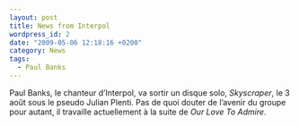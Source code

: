 ```yaml
---
layout: post
title: News from Interpol
wordpress_id: 2
date: "2009-05-06 12:18:16 +0200"
category: News
tags:
  - Paul Banks
---
```


Paul Banks, le chanteur d’Interpol, va sortir un disque solo, _Skyscraper_, le 3
août sous le pseudo Julian Plenti. Pas de quoi douter de l’avenir du groupe pour
autant, il travaille actuellement à la suite de _Our Love To Admire_.
